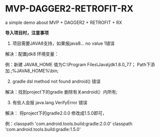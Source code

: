 # MVP-DAGGER2-RETROFIT-RX
a simple demo about MVP + DAGGER2 + RETROFIT + RX

**导入项目时，注意事项**

1. 项目需要JAVA8支持，如果报java8... no value 1错误

  解决：配置jdk8 环境变量：
  
  例：新建 JAVA8_HOME 值为C:\Program Files\Java\jdk1.8.0_77；
      Path下添加.;%JAVA8_HOME%\bin;
      
2. gradle dsl method not found android() 错误

  解决：找到project下的gradle 删除有关android(）内所有;
  
3. 有些人会报 java.lang.VerifyError 错误

  解决： 将project下的gradle2.0.0 修改成1.5.0即可，
  
  例：classpath 'com.android.tools.build:gradle:2.0.0'
      classpath 'com.android.tools.build:gradle:1.5.0'
      
